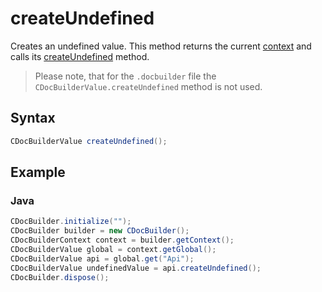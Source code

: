 # createUndefined

Creates an undefined value. This method returns the current [context](../CDocBuilderContext/CDocBuilderContext.md) and calls its [createUndefined](../CDocBuilderContext/createUndefined.md) method.

> Please note, that for the `.docbuilder` file the `CDocBuilderValue.createUndefined` method is not used.

## Syntax

```java
CDocBuilderValue createUndefined();
```

## Example

### Java

``` java
CDocBuilder.initialize("");
CDocBuilder builder = new CDocBuilder();
CDocBuilderContext context = builder.getContext();
CDocBuilderValue global = context.getGlobal();
CDocBuilderValue api = global.get("Api");
CDocBuilderValue undefinedValue = api.createUndefined();
CDocBuilder.dispose();
```
